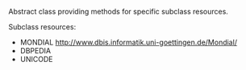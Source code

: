 Abstract class providing methods for specific subclass resources.

Subclass resources:

- MONDIAL http://www.dbis.informatik.uni-goettingen.de/Mondial/
- DBPEDIA
- UNICODE

